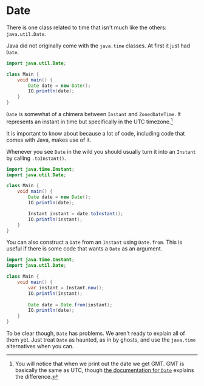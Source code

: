 # Date

There is one class related to time that isn't much like the others: `java.util.Date`.

Java did not originally come with the `java.time` classes. At first it just had `Date`.

```java
import java.util.Date;

class Main {
    void main() {
        Date date = new Date();
        IO.println(date);
    }
}
```

`Date` is somewhat of a chimera between `Instant` and `ZonedDateTime`. It represents an instant in time but specifically in the UTC timezone.[^gmt]

It is important to know about because a lot of code, including code that comes with Java, makes use of it.

Whenever you see `Date` in the wild you should usually turn it into an `Instant` by
calling `.toInstant()`.

```java
import java.time.Instant;
import java.util.Date;

class Main {
    void main() {
        Date date = new Date();
        IO.println(date);

        Instant instant = date.toInstant();
        IO.println(instant);
    }
}
```

You can also construct a `Date` from an `Instant` using `Date.from`. This is useful if there is some code that wants a `Date` as an argument.

```java
import java.time.Instant;
import java.util.Date;

class Main {
    void main() {
        var instant = Instant.now();
        IO.println(instant);
        
        Date date = Date.from(instant);
        IO.println(date);
    }
}
```

To be clear though, `Date` has problems. We aren't ready to explain all of them yet. Just treat `Date` as haunted, as in by ghosts, and use the `java.time` alternatives when you can.

[^gmt]: You will notice that when we print out the date we get GMT. GMT is basically the same as UTC, though [the documentation for `Date`](https://javadoc.mccue.dev/api/java.base/java/util/Date.html) explains the difference.